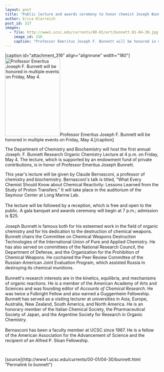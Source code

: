 ```yaml
---
layout: post
title: "Public lecture and awards ceremony to honor chemist Joseph Bunnett"
author: Erica Klarreich
post_id: 317
images:
  - file: http://www1.ucsc.edu/currents/00-01/art/bunnett.01-04-30.jpg
    image_id: 316
    caption: "Professor Emeritus Joseph F. Bunnett will be honored in multiple events on Friday, May 4."
---
```


[caption id="attachment_316" align="alignnone" width="180"]<a href="http://localhost/mysite/wp-content/uploads/2001/04/bunnett.01-04-30.jpg"><img class="size-full wp-image-316" src="http://localhost/mysite/wp-content/uploads/2001/04/bunnett.01-04-30.jpg" alt="Professor Emeritus Joseph F. Bunnett will be honored in multiple events on Friday, May 4." width="180" height="256" /></a>Professor Emeritus Joseph F. Bunnett will be honored in multiple events on Friday, May 4.[/caption]
<p>
  The Department of Chemistry and Biochemistry will host the first annual Joseph. F. Bunnett Research Organic Chemistry Lecture at 4 p.m. on Friday, May 4. The lecture, which is supported by an endowment fund of private contributions, is in honor of Professor Emeritus Joseph Bunnett.
</p>This year's lecture will be given by Claude Bernasconi, a professor of chemistry and biochemistry. Bernasconi's talk is titled, "What Every Chemist Should Know about Chemical Reactivity: Lessons Learned from the Study of Proton Transfers." It will take place in the auditorium of the Seymour Center at Long Marine Lab.<br>
<br>
The lecture will be followed by a reception, which is free and open to the public. A gala banquet and awards ceremony will begin at 7 p.m.; admission is $25.<br>
<br>
Joseph Bunnett is famous both for his esteemed work in the field of organic chemistry and for his dedication to the destruction of chemical weapons. Bunnett chairs the Committee on Chemical Weapons Destruction Technologies of the International Union of Pure and Applied Chemistry. He has also served on committees of the National Research Council, the Department of Defense, and the Organization for the Prohibition of Chemical Weapons. He cochaired the Peer Review Committee of the Russian-American Joint Evaluation Program, which assisted Russia in destroying its chemical munitions.<br>
<br>
Bunnett's research interests are in the kinetics, equilibria, and mechanisms of organic reactions. He is a member of the American Academy of Arts and Sciences and was founding editor of <i>Accounts of Chemical Research.</i> He was twice a Fulbright Fellow and also earned a Guggenheim Fellowship. Bunnett has served as a visiting lecturer at universities in Asia, Europe, Australia, New Zealand, South America, and North America. He is an honorary member of the Italian Chemical Society, the Pharmaceutical Society of Japan, and the Argentine Society for Research in Organic Chemistry.<br>
<br>
Bernasconi has been a faculty member at UCSC since 1967. He is a fellow of the American Association for the Advancement of Science and the recipient of an Alfred P. Sloan Fellowship.
<p>
  <br>

</p>
[source](http://www1.ucsc.edu/currents/00-01/04-30/bunnett.html "Permalink to bunnett")

